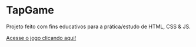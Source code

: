# TapGame
 Projeto feito com fins educativos para a prática/estudo de HTML, CSS & JS.

<a href="https://jhon-victor-ramos.github.io/TapGame/" target="_blank">Acesse o jogo clicando aqui!</a>
